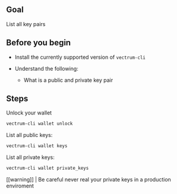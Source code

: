 ## Goal

List all key pairs

## Before you begin

* Install the currently supported version of `vectrum-cli`

* Understand the following:
  * What is a public and private key pair

## Steps

Unlock your wallet

```sh
vectrum-cli wallet unlock
```

List all public keys:

```sh
vectrum-cli wallet keys
```

List all private keys:

```sh
vectrum-cli wallet private_keys
```

[[warning]]
| Be careful never real your private keys in a production enviroment
